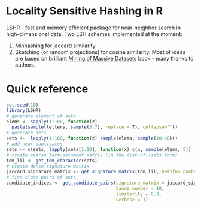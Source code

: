 # Locality Sensitive Hashing in R 
LSHR - fast and memory efficient package for near-neighbor search in high-dimensional data. Two LSH schemes implemented at the moment:

1. Minhashing for jaccard similarity
2. Sketching (or random projections) for cosine similarity.
Most of ideas are based on brilliant [Mining of Massive Datasets](http://www.mmds.org) book - many thanks to authors. 

# Quick reference
```R
set.seed(10)
library(LSHR)
# generate element of sets
elems <- sapply(1:100, function(z) 
  paste(sample(letters, sample(3:7), replace = T), collapse=''))
# generate sets
sets <-  lapply(1:100, function(z) sample(elems, sample(10:40)))
# add near-duplicates
sets <- c(sets, lapply(sets[1:10], function(x) c(x, sample(elems, 5))  ))
# create sparse term-document matrix (in the list-of-lists form)
tdm_lil <- get_tdm_character(sets)
# create dense signature matrix
jaccard_signature_matrix <- get_signature_matrix(tdm_lil, hashfun_number = 60, measure = 'jaccard', cores =  1)
# find close pairs of sets
candidate_indices <- get_candidate_pairs(signature_matrix = jaccard_signature_matrix,
                                         bands_number = 10,
                                         similarity = 0.8,
                                         verbose = T)
```
